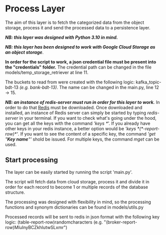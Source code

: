 # Process Layer

The aim of this layer is to fetch the categorized data from the object storage, process it and send the processed data to a persistence layer.

***NB: this layer was designed with Python 3.10 in mind.***

***NB: this layer has been designed to work with Google Cloud Storage as an object storage***.

**In order for the script to work, a json credential file must be present into the "credentials" folder.**
The credential path can be changed in the file models/temp_storage_retriever at line 11.

The buckets to read from were created with the following logic: kafka_topic-bdt-13 *(e.g. bank-bdt-13)*.  The name can be changed in the main.py, line 12 -> 15.

***NB: an instance of redis-server must run in order for this layer to work.*** In order to do that [Redis](https://redis.io/download/) must be downloaded.
Once downloaded and installed, an instance of Redis server can simply be started by typing *redis-server* in your terminal.
If you want to check what's going under the hood, you can get all the keys with the command _'keys \*_'. If you already have other keys in your redis instance, a better
option would be _'keys \*(\*-report-row)\*'_. If you want to see the content of a specific key, the command _'get "**Key name**"'_ shold be issued. For multiple keys, the command _mget_
can be used. 

## Start processing

The layer can be easily started by running the script 'main.py'.

The script will fetch data from cloud storage, process it and divide it in order for each record to become 1 or multiple records of the database structure.

The processing was designed with flexibility in mind, so the processing functions and synonym dictionaries can be found in models/utils.py

Processed records will be sent to redis in json format with the following key logic: (table-report-row)randomcharacters (e.g. "(broker-report-row)MIuInyBCZkhIutwSLxmr")
